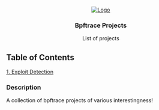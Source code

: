 <!-- PROJECT LOGO -->
<br />
<div align="center">
  <a href="">
    <img src="https://encrypted-tbn0.gstatic.com/images?q=tbn:ANd9GcT40uNWDoUZwKJA7XdcD1DZmeo36HoAig9Wew&s" alt="Logo">
  </a>

  <h3 align="center">Bpftrace Projects</h3>

  <p align="center">
    List of projects
    <br />
  </p>
</div>

## Table of Contents

[1. Exploit Detection](https://github.com/deep-observability-lab/bpftrace-scripts/tree/main/Exploit%20Detection) <br />

### Description

A collection of bpftrace projects of various interestingness!
